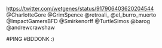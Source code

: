 https://twitter.com/wetgenes/status/917906403620204544 @CharlotteGore @GrimSpence @retroali_ @el_burro_muerto @ImpactGamersBFD @Smirkenorff @TurtleSimos  @barog @andrewcrawshaw

#PING #BDDONK :)